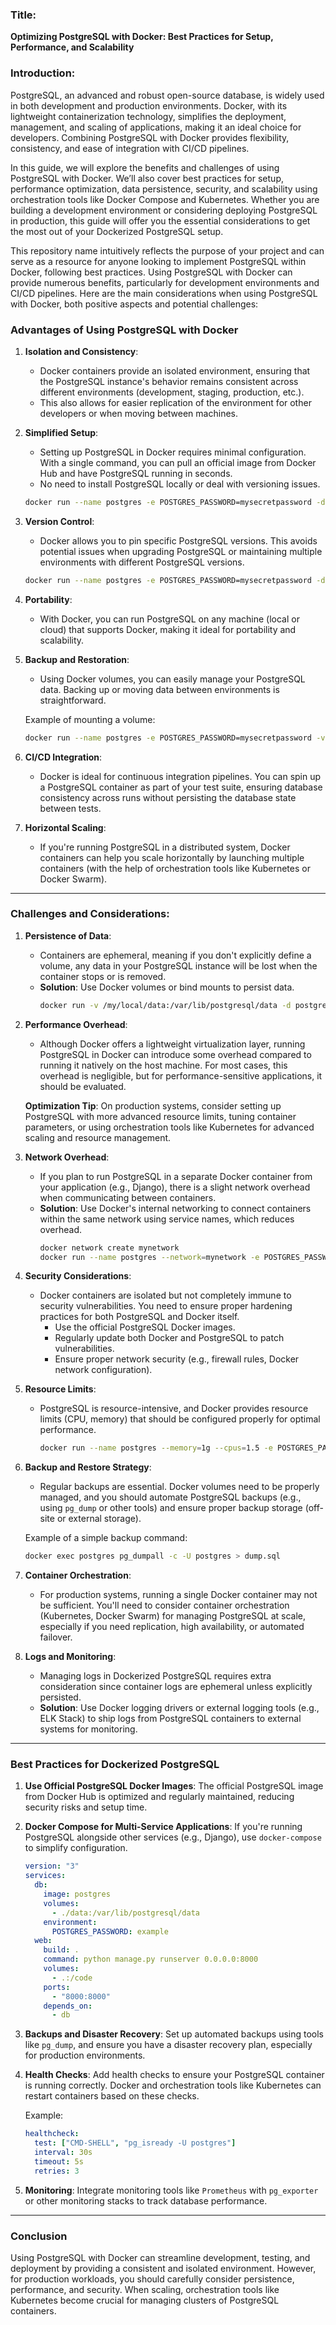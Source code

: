### **Title:**
**Optimizing PostgreSQL with Docker: Best Practices for Setup, Performance, and Scalability**

### **Introduction:**
PostgreSQL, an advanced and robust open-source database, is widely used in both development and production environments. Docker, with its lightweight containerization technology, simplifies the deployment, management, and scaling of applications, making it an ideal choice for developers. Combining PostgreSQL with Docker provides flexibility, consistency, and ease of integration with CI/CD pipelines.

In this guide, we will explore the benefits and challenges of using PostgreSQL with Docker. We’ll also cover best practices for setup, performance optimization, data persistence, security, and scalability using orchestration tools like Docker Compose and Kubernetes. Whether you are building a development environment or considering deploying PostgreSQL in production, this guide will offer you the essential considerations to get the most out of your Dockerized PostgreSQL setup.



This repository name intuitively reflects the purpose of your project and can serve as a resource for anyone looking to implement PostgreSQL within Docker, following best practices.
Using PostgreSQL with Docker can provide numerous benefits, particularly for development environments and CI/CD pipelines. Here are the main considerations when using PostgreSQL with Docker, both positive aspects and potential challenges:

### **Advantages of Using PostgreSQL with Docker**

1. **Isolation and Consistency**:
   - Docker containers provide an isolated environment, ensuring that the PostgreSQL instance's behavior remains consistent across different environments (development, staging, production, etc.).
   - This also allows for easier replication of the environment for other developers or when moving between machines.

2. **Simplified Setup**:
   - Setting up PostgreSQL in Docker requires minimal configuration. With a single command, you can pull an official image from Docker Hub and have PostgreSQL running in seconds.
   - No need to install PostgreSQL locally or deal with versioning issues.

   ```bash
   docker run --name postgres -e POSTGRES_PASSWORD=mysecretpassword -d postgres
   ```

3. **Version Control**:
   - Docker allows you to pin specific PostgreSQL versions. This avoids potential issues when upgrading PostgreSQL or maintaining multiple environments with different PostgreSQL versions.

   ```bash
   docker run --name postgres -e POSTGRES_PASSWORD=mysecretpassword -d postgres:13
   ```

4. **Portability**:
   - With Docker, you can run PostgreSQL on any machine (local or cloud) that supports Docker, making it ideal for portability and scalability.

5. **Backup and Restoration**:
   - Using Docker volumes, you can easily manage your PostgreSQL data. Backing up or moving data between environments is straightforward.

   Example of mounting a volume:
   ```bash
   docker run --name postgres -e POSTGRES_PASSWORD=mysecretpassword -v /my/local/data:/var/lib/postgresql/data -d postgres
   ```

6. **CI/CD Integration**:
   - Docker is ideal for continuous integration pipelines. You can spin up a PostgreSQL container as part of your test suite, ensuring database consistency across runs without persisting the database state between tests.

7. **Horizontal Scaling**:
   - If you're running PostgreSQL in a distributed system, Docker containers can help you scale horizontally by launching multiple containers (with the help of orchestration tools like Kubernetes or Docker Swarm).

---

### **Challenges and Considerations**:

1. **Persistence of Data**:
   - Containers are ephemeral, meaning if you don't explicitly define a volume, any data in your PostgreSQL instance will be lost when the container stops or is removed.
   - **Solution**: Use Docker volumes or bind mounts to persist data.
     ```bash
     docker run -v /my/local/data:/var/lib/postgresql/data -d postgres
     ```

2. **Performance Overhead**:
   - Although Docker offers a lightweight virtualization layer, running PostgreSQL in Docker can introduce some overhead compared to running it natively on the host machine. For most cases, this overhead is negligible, but for performance-sensitive applications, it should be evaluated.
   
   **Optimization Tip**: On production systems, consider setting up PostgreSQL with more advanced resource limits, tuning container parameters, or using orchestration tools like Kubernetes for advanced scaling and resource management.

3. **Network Overhead**:
   - If you plan to run PostgreSQL in a separate Docker container from your application (e.g., Django), there is a slight network overhead when communicating between containers.
   - **Solution**: Use Docker's internal networking to connect containers within the same network using service names, which reduces overhead.
     ```bash
     docker network create mynetwork
     docker run --name postgres --network=mynetwork -e POSTGRES_PASSWORD=mysecretpassword -d postgres
     ```

4. **Security Considerations**:
   - Docker containers are isolated but not completely immune to security vulnerabilities. You need to ensure proper hardening practices for both PostgreSQL and Docker itself.
     - Use the official PostgreSQL Docker images.
     - Regularly update both Docker and PostgreSQL to patch vulnerabilities.
     - Ensure proper network security (e.g., firewall rules, Docker network configuration).

5. **Resource Limits**:
   - PostgreSQL is resource-intensive, and Docker provides resource limits (CPU, memory) that should be configured properly for optimal performance.
     ```bash
     docker run --name postgres --memory=1g --cpus=1.5 -e POSTGRES_PASSWORD=mysecretpassword -d postgres
     ```

6. **Backup and Restore Strategy**:
   - Regular backups are essential. Docker volumes need to be properly managed, and you should automate PostgreSQL backups (e.g., using `pg_dump` or other tools) and ensure proper backup storage (off-site or external storage).

   Example of a simple backup command:
   ```bash
   docker exec postgres pg_dumpall -c -U postgres > dump.sql
   ```

7. **Container Orchestration**:
   - For production systems, running a single Docker container may not be sufficient. You'll need to consider container orchestration (Kubernetes, Docker Swarm) for managing PostgreSQL at scale, especially if you need replication, high availability, or automated failover.

8. **Logs and Monitoring**:
   - Managing logs in Dockerized PostgreSQL requires extra consideration since container logs are ephemeral unless explicitly persisted.
   - **Solution**: Use Docker logging drivers or external logging tools (e.g., ELK Stack) to ship logs from PostgreSQL containers to external systems for monitoring.

---

### **Best Practices for Dockerized PostgreSQL**

1. **Use Official PostgreSQL Docker Images**: The official PostgreSQL image from Docker Hub is optimized and regularly maintained, reducing security risks and setup time.

2. **Docker Compose for Multi-Service Applications**: If you're running PostgreSQL alongside other services (e.g., Django), use `docker-compose` to simplify configuration.
   ```yaml
   version: "3"
   services:
     db:
       image: postgres
       volumes:
         - ./data:/var/lib/postgresql/data
       environment:
         POSTGRES_PASSWORD: example
     web:
       build: .
       command: python manage.py runserver 0.0.0.0:8000
       volumes:
         - .:/code
       ports:
         - "8000:8000"
       depends_on:
         - db
   ```

3. **Backups and Disaster Recovery**: Set up automated backups using tools like `pg_dump`, and ensure you have a disaster recovery plan, especially for production environments.

4. **Health Checks**: Add health checks to ensure your PostgreSQL container is running correctly. Docker and orchestration tools like Kubernetes can restart containers based on these checks.

   Example:
   ```yaml
   healthcheck:
     test: ["CMD-SHELL", "pg_isready -U postgres"]
     interval: 30s
     timeout: 5s
     retries: 3
   ```

5. **Monitoring**: Integrate monitoring tools like `Prometheus` with `pg_exporter` or other monitoring stacks to track database performance.

---

### **Conclusion**

Using PostgreSQL with Docker can streamline development, testing, and deployment by providing a consistent and isolated environment. However, for production workloads, you should carefully consider persistence, performance, and security. When scaling, orchestration tools like Kubernetes become crucial for managing clusters of PostgreSQL containers.
